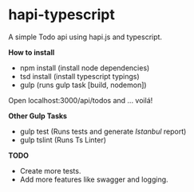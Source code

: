 # hapi-typescript

A simple Todo api using hapi.js and typescript. 

**How to install**

 - npm install (install node dependencies)
 -  tsd install (install typescript typings)
 -  gulp (runs gulp task [build, nodemon])

Open localhost:3000/api/todos and ... voilá!

**Other Gulp Tasks**

 - gulp test (Runs tests and generate *Istanbul* report)
 -  gulp tslint (Runs Ts Linter)

**TODO**

 - Create more tests.
 - Add more features like swagger and logging.